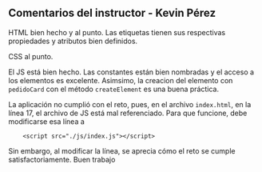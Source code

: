 ## Comentarios del instructor - Kevin Pérez

HTML bien hecho y al punto. Las etiquetas tienen sus respectivas propiedades y atributos bien definidos.

CSS al punto.

El JS está bien hecho. Las constantes están bien nombradas y el acceso a los elementos es excelente. Asimsimo, la creacion del elemento con `pedidoCard` con el método  `createElement` es una buena práctica.

La aplicación no cumplió con el reto, pues, en el archivo `index.html`, en la línea 17, el archivo de JS está mal referenciado. Para que funcione, debe modificarse esa línea a 
```
    <script src="./js/index.js"></script>
```

Sin embargo, al modificar la línea, se aprecia cómo el reto se cumple satisfactoriamente. Buen trabajo